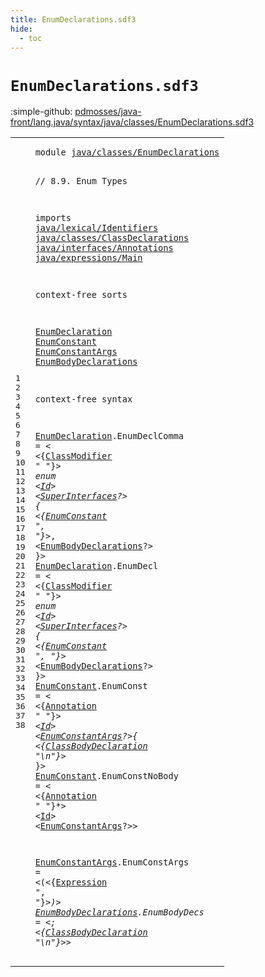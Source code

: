 ```yaml
---
title: EnumDeclarations.sdf3
hide:
  - toc
---
```


# `EnumDeclarations.sdf3`

:simple-github: [pdmosses/java-front/lang.java/syntax/java/classes/EnumDeclarations.sdf3]

[pdmosses/java-front/lang.java/syntax/java/classes/EnumDeclarations.sdf3]: https://github.com/pdmosses/java-front/blob/master/lang.java/syntax/java/classes/EnumDeclarations.sdf3 "The source file on GitHub"

<div class="sdf3"><table class="highlighttable"><tbody><tr><td class="linenos"><div class="linenodiv"><pre><span></span>1
2
3
4
5
6
7
8
9
10
11
12
13
14
15
16
17
18
19
20
21
22
23
24
25
26
27
28
29
30
31
32
33
34
35
36
37
38
</pre></div></td>
<td class="code"><pre><code><span class="keyword">module</span> <a href="../ClassDeclarations.sdf3/#java/classes/EnumDeclarations_319_348" id="java/classes/EnumDeclarations_7_36" title="Referenced at ../ClassDeclarations.sdf3 line 14; ../Main.sdf3 line 9">java/classes/EnumDeclarations</a>

<span class="layout">// 8.9. Enum Types</span>

<span class="keyword">imports</span>
  <a href="../../lexical/Identifiers.sdf3/#java/lexical/Identifiers_7_31" id="java/lexical/Identifiers_68_92" title="Defined at ../../lexical/Identifiers.sdf3 line 1">java/lexical/Identifiers</a>
  <a href="../ClassDeclarations.sdf3/#java/classes/ClassDeclarations_7_37" id="java/classes/ClassDeclarations_95_125" title="Defined at ../ClassDeclarations.sdf3 line 1">java/classes/ClassDeclarations</a>
  <a href="../../interfaces/Annotations.sdf3/#java/interfaces/Annotations_7_34" id="java/interfaces/Annotations_128_155" title="Defined at ../../interfaces/Annotations.sdf3 line 1">java/interfaces/Annotations</a>
  <a href="../../expressions/Main.sdf3/#java/expressions/Main_7_28" id="java/expressions/Main_158_179" title="Defined at ../../expressions/Main.sdf3 line 1">java/expressions/Main</a>

<span class="keyword">context-free sorts</span>

  <a href="../ClassDeclarations.sdf3/#EnumDeclaration_751_766" id="EnumDeclaration_203_218" title="Referenced at ../ClassDeclarations.sdf3 line 34">EnumDeclaration</a>
  <a href="#EnumConstant_396_408" id="EnumConstant_221_233" title="Referenced at line 22, 27">EnumConstant</a>
  <a href="#EnumConstantArgs_655_671" id="EnumConstantArgs_236_252" title="Referenced at line 31, 35">EnumConstantArgs</a>
  <a href="#EnumBodyDeclarations_423_443" id="EnumBodyDeclarations_255_275" title="Referenced at line 23, 28">EnumBodyDeclarations</a>

<span class="keyword">context-free syntax</span>

  <a href="../ClassDeclarations.sdf3/#EnumDeclaration_751_766" id="EnumDeclaration_300_315" title="Referenced at ../ClassDeclarations.sdf3 line 34">EnumDeclaration</a>.<span class="cons_Constructor"><span id="EnumDeclComma_316_329" title="Not referenced locally, nor via imports">EnumDeclComma</span></span> = &lt;
  &lt;{<a href="../ClassDeclarations.sdf3/#ClassModifier_551_564" id="ClassModifier_338_351" title="Defined at ../ClassDeclarations.sdf3 line 24, 41, 42, 43, 44, 45, 46, 47, 48">ClassModifier</a> <span class="cons_Lit">" "</span>}*&gt; <span class="cons_String">enum</span> &lt;<a href="../../lexical/Identifiers.sdf3/#Id_141_143" id="Id_365_367" title="Defined at ../../lexical/Identifiers.sdf3 line 15, 23">Id</a>&gt; &lt;<a href="../ClassDeclarations.sdf3/#SuperInterfaces_597_612" id="SuperInterfaces_370_385" title="Defined at ../ClassDeclarations.sdf3 line 27, 56">SuperInterfaces</a>?&gt; <span class="cons_String">{</span>
    &lt;{<a href="#EnumConstant_221_233" id="EnumConstant_396_408" title="Defined at line 14, 30, 34">EnumConstant</a> <span class="cons_Lit">", "</span>}*&gt;<span class="cons_String">,</span>
    &lt;<a href="#EnumBodyDeclarations_255_275" id="EnumBodyDeclarations_423_443" title="Defined at line 16, 38">EnumBodyDeclarations</a>?&gt;
  <span class="cons_String">}</span>&gt;
  <a href="../ClassDeclarations.sdf3/#EnumDeclaration_751_766" id="EnumDeclaration_453_468" title="Referenced at ../ClassDeclarations.sdf3 line 34">EnumDeclaration</a>.<span class="cons_Constructor"><span id="EnumDecl_469_477" title="Not referenced locally, nor via imports">EnumDecl</span></span> = &lt;
  &lt;{<a href="../ClassDeclarations.sdf3/#ClassModifier_551_564" id="ClassModifier_486_499" title="Defined at ../ClassDeclarations.sdf3 line 24, 41, 42, 43, 44, 45, 46, 47, 48">ClassModifier</a> <span class="cons_Lit">" "</span>}*&gt; <span class="cons_String">enum</span> &lt;<a href="../../lexical/Identifiers.sdf3/#Id_141_143" id="Id_513_515" title="Defined at ../../lexical/Identifiers.sdf3 line 15, 23">Id</a>&gt; &lt;<a href="../ClassDeclarations.sdf3/#SuperInterfaces_597_612" id="SuperInterfaces_518_533" title="Defined at ../ClassDeclarations.sdf3 line 27, 56">SuperInterfaces</a>?&gt; <span class="cons_String">{</span>
    &lt;{<a href="#EnumConstant_221_233" id="EnumConstant_544_556" title="Defined at line 14, 30, 34">EnumConstant</a> <span class="cons_Lit">", "</span>}*&gt;
    &lt;<a href="#EnumBodyDeclarations_255_275" id="EnumBodyDeclarations_570_590" title="Defined at line 16, 38">EnumBodyDeclarations</a>?&gt;
  <span class="cons_String">}</span>&gt;
  <a href="#EnumConstant_396_408" id="EnumConstant_600_612" title="Referenced at line 22, 27">EnumConstant</a>.<span class="cons_Constructor"><span id="EnumConst_613_622" title="Not referenced locally, nor via imports">EnumConst</span></span> = &lt;
  &lt;{<a href="../../interfaces/Annotations.sdf3/#Annotation_158_168" id="Annotation_631_641" title="Defined at ../../interfaces/Annotations.sdf3 line 12, 19, 20, 21">Annotation</a> <span class="cons_Lit">" "</span>}*&gt; &lt;<a href="../../lexical/Identifiers.sdf3/#Id_141_143" id="Id_650_652" title="Defined at ../../lexical/Identifiers.sdf3 line 15, 23">Id</a>&gt; &lt;<a href="#EnumConstantArgs_236_252" id="EnumConstantArgs_655_671" title="Defined at line 15, 37">EnumConstantArgs</a>?&gt;<span class="cons_String">{</span>
    &lt;{<a href="../ClassDeclarations.sdf3/#ClassBodyDeclaration_615_635" id="ClassBodyDeclaration_681_701" title="Defined at ../ClassDeclarations.sdf3 line 28, 58, 59, 60, 61">ClassBodyDeclaration</a> <span class="cons_Lit">"\n"</span>}*&gt;
  <span class="cons_String">}</span>&gt;
  <a href="#EnumConstant_396_408" id="EnumConstant_717_729" title="Referenced at line 22, 27">EnumConstant</a>.<span class="cons_Constructor"><span id="EnumConstNoBody_730_745" title="Not referenced locally, nor via imports">EnumConstNoBody</span></span> = &lt;
  &lt;{<a href="../../interfaces/Annotations.sdf3/#Annotation_158_168" id="Annotation_754_764" title="Defined at ../../interfaces/Annotations.sdf3 line 12, 19, 20, 21">Annotation</a> <span class="cons_Lit">" "</span>}*&gt; &lt;<a href="../../lexical/Identifiers.sdf3/#Id_141_143" id="Id_773_775" title="Defined at ../../lexical/Identifiers.sdf3 line 15, 23">Id</a>&gt; &lt;<a href="#EnumConstantArgs_236_252" id="EnumConstantArgs_778_794" title="Defined at line 15, 37">EnumConstantArgs</a>?&gt;&gt;
  
  <a href="#EnumConstantArgs_655_671" id="EnumConstantArgs_803_819" title="Referenced at line 31, 35">EnumConstantArgs</a>.<span class="cons_Constructor"><span id="EnumConstArgs_820_833" title="Not referenced locally, nor via imports">EnumConstArgs</span></span>    = &lt;<span class="cons_String">(</span>&lt;{<a href="../../expressions/Main.sdf3/#Expression_459_469" id="Expression_843_853" title="Defined at ../../expressions/Main.sdf3 line 21">Expression</a> <span class="cons_Lit">", "</span>}*&gt;<span class="cons_String">)</span>&gt;
  <a href="#EnumBodyDeclarations_423_443" id="EnumBodyDeclarations_866_886" title="Referenced at line 23, 28">EnumBodyDeclarations</a>.<span class="cons_Constructor"><span id="EnumBodyDecs_887_899" title="Not referenced locally, nor via imports">EnumBodyDecs</span></span> = &lt;<span class="cons_String">;</span>  &lt;{<a href="../ClassDeclarations.sdf3/#ClassBodyDeclaration_615_635" id="ClassBodyDeclaration_908_928" title="Defined at ../ClassDeclarations.sdf3 line 28, 58, 59, 60, 61">ClassBodyDeclaration</a> <span class="cons_Lit">"\n"</span>}*&gt;&gt;
</code></pre></td></tr></tbody></table></div>